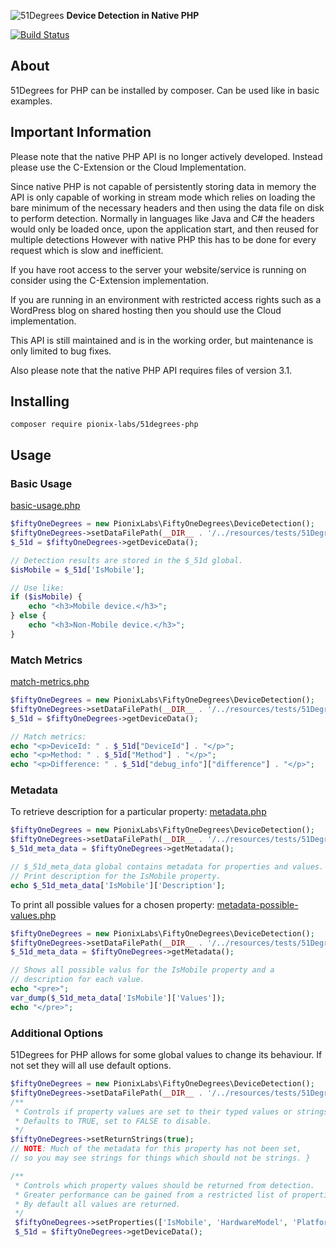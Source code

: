 
![51Degrees](https://51degrees.com/DesktopModules/FiftyOne/Distributor/Logo.ashx?utm_source=github&utm_medium=repository&utm_content=home&utm_campaign=native-php "THE Fastest and Most Accurate Device Detection") **Device Detection in Native PHP**

[![Build Status](https://travis-ci.org/candasm/51Degrees-PHP.svg?branch=master)](https://travis-ci.org/candasm/51Degrees-PHP)

## About

51Degrees for PHP can be installed by composer. Can be used like in basic examples.

## Important Information

Please note that the native PHP API is no longer actively developed. Instead please use the C-Extension or the Cloud Implementation.

Since native PHP is not capable of persistently storing data in memory the API is only capable of working in stream mode which relies on loading the bare minimum of the necessary headers and then using the data file on disk to perform detection. Normally in languages like Java and C# the headers would only be loaded once, upon the application start, and then reused for multiple detections However with native PHP this has to be done for every request which is slow and inefficient.

If you have root access to the server your website/service is running on consider using the C-Extension implementation.

If you are running in an environment with restricted access rights such as a WordPress blog on shared hosting then you should use the Cloud implementation.

This API is still maintained and is in the working order, but maintenance is only limited to bug fixes.

Also please note that the native PHP API requires files of version 3.1.

## Installing

```
composer require pionix-labs/51degrees-php
```

## Usage
### Basic Usage
[basic-usage.php](./examples/basic-usage.php)
```php
$fiftyOneDegrees = new PionixLabs\FiftyOneDegrees\DeviceDetection();
$fiftyOneDegrees->setDataFilePath(__DIR__ . '/../resources/tests/51Degrees-Lite.dat');
$_51d = $fiftyOneDegrees->getDeviceData();

// Detection results are stored in the $_51d global.
$isMobile = $_51d['IsMobile'];

// Use like:
if ($isMobile) {
    echo "<h3>Mobile device.</h3>";
} else {
    echo "<h3>Non-Mobile device.</h3>";
}
```

### Match Metrics
[match-metrics.php](./examples/match-metrics.php)
```php
$fiftyOneDegrees = new PionixLabs\FiftyOneDegrees\DeviceDetection();
$fiftyOneDegrees->setDataFilePath(__DIR__ . '/../resources/tests/51Degrees-Lite.dat');
$_51d = $fiftyOneDegrees->getDeviceData();

// Match metrics:
echo "<p>DeviceId: " . $_51d["DeviceId"] . "</p>";
echo "<p>Method: " . $_51d["Method"] . "</p>";
echo "<p>Difference: " . $_51d["debug_info"]["difference"] . "</p>";
```

### Metadata
To retrieve description for a particular property:
[metadata.php](./examples/metadata.php)
```php
$fiftyOneDegrees = new PionixLabs\FiftyOneDegrees\DeviceDetection();
$fiftyOneDegrees->setDataFilePath(__DIR__ . '/../resources/tests/51Degrees-Lite.dat');
$_51d_meta_data = $fiftyOneDegrees->getMetadata();

// $_51d_meta_data global contains metadata for properties and values.
// Print description for the IsMobile property.
echo $_51d_meta_data['IsMobile']['Description'];
```

To print all possible values for a chosen property:
[metadata-possible-values.php](./examples/metadata-possible-values.php)
```php
$fiftyOneDegrees = new PionixLabs\FiftyOneDegrees\DeviceDetection();
$fiftyOneDegrees->setDataFilePath(__DIR__ . '/../resources/tests/51Degrees-Lite.dat');
$_51d_meta_data = $fiftyOneDegrees->getMetadata();

// Shows all possible valus for the IsMobile property and a
// description for each value.
echo "<pre>";
var_dump($_51d_meta_data['IsMobile']['Values']);
echo "</pre>";
```

### Additional Options
51Degrees for PHP allows for some global values to change its behaviour.
If not set they will all use default options.

```php
$fiftyOneDegrees = new PionixLabs\FiftyOneDegrees\DeviceDetection();
$fiftyOneDegrees->setDataFilePath(__DIR__ . '/../resources/tests/51Degrees-Lite.dat');
/**
 * Controls if property values are set to their typed values or strings.
 * Defaults to TRUE, set to FALSE to disable.
 */
$fiftyOneDegrees->setReturnStrings(true);
// NOTE: Much of the metadata for this property has not been set,
// so you may see strings for things which should not be strings. }

/**
 * Controls which property values should be returned from detection. 
 * Greater performance can be gained from a restricted list of properties.
 * By default all values are returned.
 */
 $fiftyOneDegrees->setProperties(['IsMobile', 'HardwareModel', 'PlatformName', 'BrowserName']);
 $_51d = $fiftyOneDegrees->getDeviceData();
```